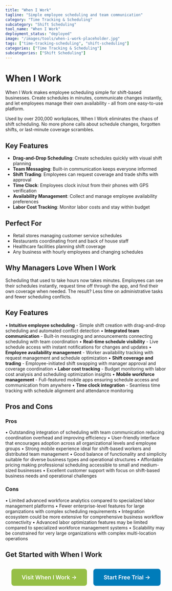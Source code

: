 ```yaml
---
title: "When I Work"
tagline: "Simple employee scheduling and team communication"
category: "Time Tracking & Scheduling"
subcategory: "Shift Scheduling"
tool_name: "When I Work"
deployment_status: "deployed"
image: "/images/tools/when-i-work-placeholder.jpg"
tags: ["time-tracking-scheduling", "shift-scheduling"]
categories: ["Time Tracking & Scheduling"]
subcategories: ["Shift Scheduling"]
---
```


# When I Work

When I Work makes employee scheduling simple for shift-based businesses. Create schedules in minutes, communicate changes instantly, and let employees manage their own availability - all from one easy-to-use platform.

Used by over 200,000 workplaces, When I Work eliminates the chaos of shift scheduling. No more phone calls about schedule changes, forgotten shifts, or last-minute coverage scrambles.

## Key Features
- **Drag-and-Drop Scheduling**: Create schedules quickly with visual shift planning
- **Team Messaging**: Built-in communication keeps everyone informed
- **Shift Trading**: Employees can request coverage and trade shifts with approval
- **Time Clock**: Employees clock in/out from their phones with GPS verification
- **Availability Management**: Collect and manage employee availability preferences
- **Labor Cost Tracking**: Monitor labor costs and stay within budget

## Perfect For
- Retail stores managing customer service schedules
- Restaurants coordinating front and back of house staff
- Healthcare facilities planning shift coverage
- Any business with hourly employees and changing schedules

## Why Managers Love When I Work
Scheduling that used to take hours now takes minutes. Employees can see their schedules instantly, request time off through the app, and find their own coverage when needed. The result? Less time on administrative tasks and fewer scheduling conflicts.

## Key Features

• **Intuitive employee scheduling** - Simple shift creation with drag-and-drop scheduling and automated conflict detection
• **Integrated team communication** - Built-in messaging and announcements connecting scheduling with team coordination
• **Real-time schedule visibility** - Live schedule access with instant notifications for changes and updates
• **Employee availability management** - Worker availability tracking with request management and schedule optimization
• **Shift coverage and trading** - Employee-initiated shift swapping with manager approval and coverage coordination
• **Labor cost tracking** - Budget monitoring with labor cost analysis and scheduling optimization insights
• **Mobile workforce management** - Full-featured mobile apps ensuring schedule access and communication from anywhere
• **Time clock integration** - Seamless time tracking with schedule alignment and attendance monitoring

## Pros and Cons

### Pros
• Outstanding integration of scheduling with team communication reducing coordination overhead and improving efficiency
• User-friendly interface that encourages adoption across all organizational levels and employee groups
• Strong mobile experience ideal for shift-based workers and distributed team management
• Good balance of functionality and simplicity suitable for diverse business types and operational structures
• Affordable pricing making professional scheduling accessible to small and medium-sized businesses
• Excellent customer support with focus on shift-based business needs and operational challenges

### Cons
• Limited advanced workforce analytics compared to specialized labor management platforms
• Fewer enterprise-level features for large organizations with complex scheduling requirements
• Integration ecosystem could be more extensive for comprehensive business workflow connectivity
• Advanced labor optimization features may be limited compared to specialized workforce management systems
• Scalability may be constrained for very large organizations with complex multi-location operations

## Get Started with When I Work

<div style="text-align: center; margin: 2rem 0;">
  <a href="https://wheniwork.com" target="_blank" rel="noopener noreferrer" style="display: inline-block; background: #96BF47; color: white; padding: 1rem 2rem; text-decoration: none; border-radius: 8px; font-weight: 600; font-size: 1.1rem; margin-right: 1rem;">Visit When I Work →</a>
  <a href="https://wheniwork.com/free-trial" target="_blank" rel="noopener noreferrer" style="display: inline-block; background: #007cba; color: white; padding: 1rem 2rem; text-decoration: none; border-radius: 8px; font-weight: 600; font-size: 1.1rem;">Start Free Trial →</a>
</div>
